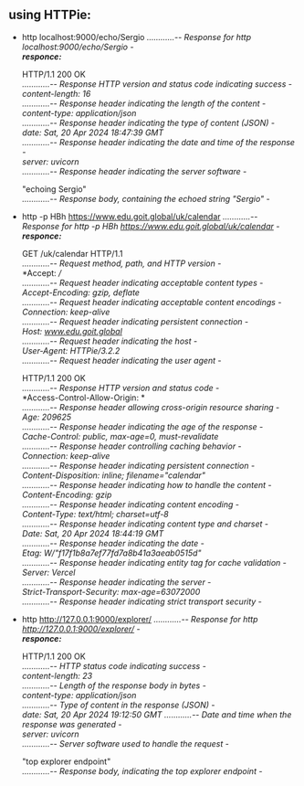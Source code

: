 ## using HTTPie:

- http localhost:9000/echo/Sergio 
  <em>............-- Response for http localhost:9000/echo/Sergio -</em><br>
  <strong>*responce:*</strong>

  HTTP/1.1 200 OK                         
  <em>............-- Response HTTP version and status code indicating success -</em><br>
  *content-length: 16*                      
  <em>............-- Response header indicating the length of the content -</em><br>
  *content-type: application/json*          
  <em>............-- Response header indicating the type of content (JSON) -</em><br>
  *date: Sat, 20 Apr 2024 18:47:39 GMT*     
  <em>............-- Response header indicating the date and time of the response -</em><br>
  *server: uvicorn*                         
  <em>............-- Response header indicating the server software -</em><br>

  "echoing Sergio"                        
  <em>............-- Response body, containing the echoed string "Sergio" -</em><br>

- http -p HBh https://www.edu.goit.global/uk/calendar 
  <em>............-- Response for http -p HBh https://www.edu.goit.global/uk/calendar -</em><br>
  <strong>*responce:*</strong>

  GET /uk/calendar HTTP/1.1                    
  <em>............-- Request method, path, and HTTP version -</em><br>
  *Accept: */*                                  
  <em>............-- Request header indicating acceptable content types -</em><br>
  *Accept-Encoding: gzip, deflate*               
  <em>............-- Request header indicating acceptable content encodings -</em><br>
  *Connection: keep-alive*                        
  <em>............-- Request header indicating persistent connection -</em><br>
  *Host: www.edu.goit.global*                    
  <em>............-- Request header indicating the host -</em><br>
  *User-Agent: HTTPie/3.2.2*                     
  <em>............-- Request header indicating the user agent -</em><br>

  HTTP/1.1 200 OK                               
  <em>............-- Response HTTP version and status code -</em><br>
  *Access-Control-Allow-Origin: *                
  <em>............-- Response header allowing cross-origin resource sharing -</em><br>
  *Age: 209625*                                   
  <em>............-- Response header indicating the age of the response -</em><br>
  *Cache-Control: public, max-age=0, must-revalidate*  
  <em>............-- Response header controlling caching behavior -</em><br>
  *Connection: keep-alive*                        
  <em>............-- Response header indicating persistent connection -</em><br>
  *Content-Disposition: inline; filename="calendar"*  
  <em>............-- Response header indicating how to handle the content -</em><br>
  *Content-Encoding: gzip*                        
  <em>............-- Response header indicating content encoding -</em><br>
  *Content-Type: text/html; charset=utf-8*        
  <em>............-- Response header indicating content type and charset -</em><br>
  *Date: Sat, 20 Apr 2024 18:44:19 GMT*           
  <em>............-- Response header indicating the date -</em><br>
  *Etag: W/"f17f1b8a7ef77fd7a8b41a3aeab0515d"*    
  <em>............-- Response header indicating entity tag for cache validation -</em><br>
  *Server: Vercel*                                
  <em>............-- Response header indicating the server -</em><br>
  *Strict-Transport-Security: max-age=63072000*   
  <em>............-- Response header indicating strict transport security -</em><br>

- http http://127.0.0.1:9000/explorer/
  <em>............-- Response for http http://127.0.0.1:9000/explorer/ -</em><br>
  <strong>*responce:*</strong>

  HTTP/1.1 200 OK                     
  <em>............-- HTTP status code indicating success -</em><br>
  *content-length: 23*                  
  <em>............-- Length of the response body in bytes -</em><br>
  *content-type: application/json*      
  <em>............-- Type of content in the response (JSON) -</em><br>
  *date: Sat, 20 Apr 2024 19:12:50 GMT* 
  <em>............-- Date and time when the response was generated -</em><br>
  *server: uvicorn*                     
  <em>............-- Server software used to handle the request -</em><br>

  "top explorer endpoint"             
  <em>............-- Response body, indicating the top explorer endpoint -</em><br>

